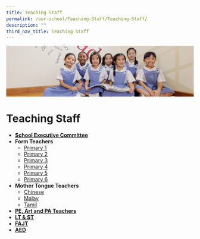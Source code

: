 ```yaml
---
title: Teaching Staff
permalink: /our-school/Teaching-Staff/Teaching-Staff/
description: ""
third_nav_title: Teaching Staff
---
```

![](/images/UsefulVideos.jpg)

Teaching Staff
==============


*   [<b>School Executive Committee</b>](/our-school/Teaching-Staff/School-Executive-Committee/)
*   <b>Form Teachers</b>
    *   [Primary 1](/our-school/Teaching-Staff/Form-Teachers-Primary-One/)
    *   [Primary 2](/our-school/Teaching-Staff/Form-Teachers-Primary-Two/)
    *   [Primary 3](/our-school/Teaching-Staff/Form-Teachers-Primary-Three/)
    *   [Primary 4](/our-school/Teaching-Staff/Form-Teachers-Primary-Four/)
    *   [Primary 5](/our-school/Teaching-Staff/Form-Teachers-Primary-Five/)
    *   [Primary 6](/our-school/Teaching-Staff/Form-Teachers-Primary-Six/)
*   <b>Mother Tongue Teachers</b> 
    *   [Chinese](/our-school/Teaching-Staff/Teaching-Staff-Chinese-Language-Teachers/)
    *   [Malay](/our-school/Teaching-Staff/Teaching-Staff-Malay-Language-Teachers/)
    *   [Tamil](https://stanthonyscanossianpri.moe.edu.sg/teaching-staff-tamil-language-teachers/)
*   [**PE, Art and PA Teachers**](https://stanthonyscanossianpri.moe.edu.sg/teaching-staff-pe-art-and-pa-teachers/)
*   [**LT & ST**](https://stanthonyscanossianpri.moe.edu.sg/lt-st/)
*   **[FAJT](https://stanthonyscanossianpri.moe.edu.sg/teaching-staff-fajt)**
*   [**AED**](https://stanthonyscanossianpri.moe.edu.sg/teaching-staff-aed/)